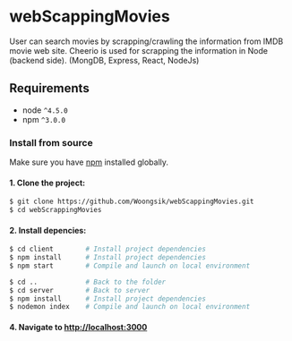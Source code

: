 # webScappingMovies
User can search movies by scrapping/crawling the information from IMDB movie web site.
Cheerio is used for scrapping the information in Node (backend side). 
(MongDB, Express, React, NodeJs) 


## Requirements

- node `^4.5.0`
- npm `^3.0.0`

### Install from source

Make sure you have [npm](https://www.npmjs.com/get-npm) installed globally.

#### 1. Clone the project:

```bash
$ git clone https://github.com/Woongsik/webScappingMovies.git
$ cd webScrappingMovies
```

#### 2. Install depencies:

```bash
$ cd client        # Install project dependencies
$ npm install      # Install project dependencies
$ npm start        # Compile and launch on local environment

$ cd ..            # Back to the folder
$ cd server        # Back to server
$ npm install      # Install project dependencies
$ nodemon index    # Compile and launch on local environment
```

#### 4. Navigate to [http://localhost:3000](http://localhost:3000)
